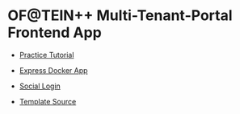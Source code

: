# OF@TEIN++ Multi-Tenant-Portal Frontend App

- [Practice Tutorial](https://gabrieleromanato.name/nodejs-social-login-in-expressjs-using-twitter-google-facebook-and-linkedin-with-passport)

- [Express Docker App](https://nodejs.org/en/docs/guides/nodejs-docker-webapp/)

- [Social Login](https://github.com/vyasparth/express-social-login)

- [Template Source](https://www.w3schools.com/w3css/tryw3css_templates_analytics.htm#)